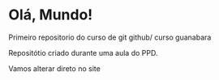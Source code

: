 # Olá, Mundo!
 Primeiro repositorio do curso de git github/ curso guanabara

Repositótio criado durante uma aula do PPD.

Vamos alterar direto no site
